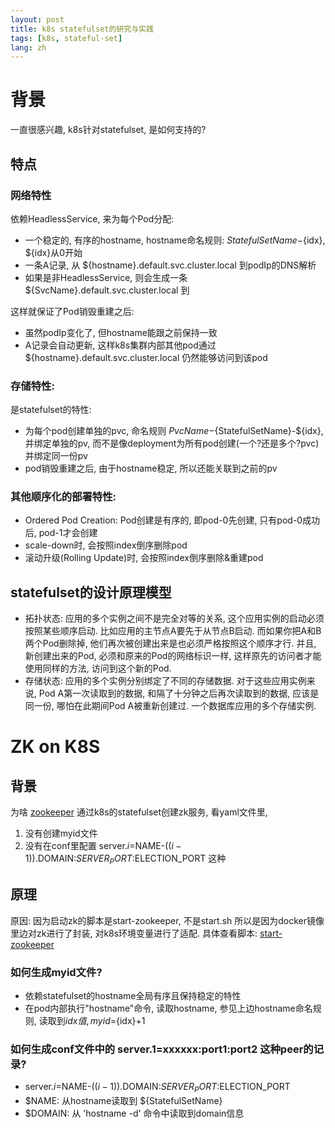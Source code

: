 ```yaml
---
layout: post
title: k8s statefulset的研究与实践
tags: [k8s, stateful-set]
lang: zh
---
```


# 背景
一直很感兴趣, k8s针对statefulset, 是如何支持的? 

## 特点
### 网络特性 
依赖HeadlessService, 来为每个Pod分配:
- 一个稳定的, 有序的hostname, hostname命名规则: ${StatefulSetName}-${idx}, ${idx}从0开始
- 一条A记录, 从 ${hostname}.default.svc.cluster.local 到podIp的DNS解析
- 如果是非HeadlessService, 则会生成一条 ${SvcName}.default.svc.cluster.local 到

这样就保证了Pod销毁重建之后: 
- 虽然podIp变化了, 但hostname能跟之前保持一致
- A记录会自动更新, 这样k8s集群内部其他pod通过 ${hostname}.default.svc.cluster.local 仍然能够访问到该pod

### 存储特性: 
是statefulset的特性:     
- 为每个pod创建单独的pvc, 命名规则 ${PvcName}-${StatefulSetName}-${idx}, 并绑定单独的pv, 而不是像deployment为所有pod创建(一个?还是多个?pvc)并绑定同一份pv
- pod销毁重建之后, 由于hostname稳定, 所以还能关联到之前的pv

### 其他顺序化的部署特性:
- Ordered Pod Creation: Pod创建是有序的, 即pod-0先创建, 只有pod-0成功后, pod-1才会创建
- scale-down时, 会按照index倒序删除pod
- 滚动升级(Rolling Update)时, 会按照index倒序删除&重建pod


## statefulset的设计原理模型

- 拓扑状态: 应用的多个实例之间不是完全对等的关系, 这个应用实例的启动必须按照某些顺序启动. 比如应用的主节点A要先于从节点B启动. 而如果你把A和B两个Pod删除掉, 他们再次被创建出来是也必须严格按照这个顺序才行. 并且, 新创建出来的Pod, 必须和原来的Pod的网络标识一样, 这样原先的访问者才能使用同样的方法, 访问到这个新的Pod.
- 存储状态: 应用的多个实例分别绑定了不同的存储数据. 对于这些应用实例来说, Pod A第一次读取到的数据, 和隔了十分钟之后再次读取到的数据, 应该是同一份, 哪怕在此期间Pod A被重新创建过. 一个数据库应用的多个存储实例.

# ZK on K8S
## 背景
为啥 [zookeeper](https://kubernetes.io/docs/tutorials/stateful-application/zookeeper/) 通过k8s的statefulset创建zk服务, 看yaml文件里,
1. 没有创建myid文件
2. 没有在conf里配置 server.$i=$NAME-$((i-1)).$DOMAIN:$SERVER_PORT:$ELECTION_PORT 这种

## 原理
原因: 因为启动zk的脚本是start-zookeeper, 不是start.sh 
所以是因为docker镜像里边对zk进行了封装, 对k8s环境变量进行了适配. 具体查看脚本:
[start-zookeeper](https://github.com/kow3ns/kubernetes-zookeeper/blob/master/docker/scripts/start-zookeeper)

### 如何生成myid文件?
- 依赖statefulset的hostname全局有序且保持稳定的特性
- 在pod内部执行"hostname"命令, 读取hostname, 参见上边hostname命名规则, 读取到${idx}值, myid=${idx}+1

### 如何生成conf文件中的 server.1=xxxxxx:port1:port2 这种peer的记录?
- server.$i=$NAME-$((i-1)).$DOMAIN:$SERVER_PORT:$ELECTION_PORT
- $NAME: 从hostname读取到 ${StatefulSetName}
- $DOMAIN: 从 'hostname -d' 命令中读取到domain信息
